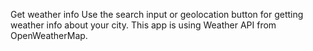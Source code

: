 Get weather info Use the search input or geolocation button for getting weather info about your city. This app is using Weather API from OpenWeatherMap.

